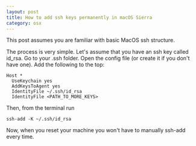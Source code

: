 ```yaml
---
layout: post
title: How to add ssh keys permanently in macOS Sierra
category: osx
---
```


This post assumes you are familiar with basic MacOS ssh structure.

The process is very simple. Let's assume that you have an ssh key called id_rsa.
Go to your .ssh folder. Open the config file (or create it if you don't have one).
Add the following to the top:

```
Host *
  UseKeychain yes
  AddKeysToAgent yes
  IdentityFile ~/.ssh/id_rsa
  IdentityFile <PATH_TO_MORE_KEYS>
```

Then, from the terminal run

```
ssh-add -K ~/.ssh/id_rsa
```

Now, when you reset your machine you won't have to manually ssh-add every time.
